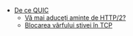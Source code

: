 * [De ce QUIC](why-quic.md)
    * [Vă mai aduceți aminte de HTTP/2?](why-h2.md)
    * [Blocarea vârfului stivei în TCP](why-tcphol.md)
   
